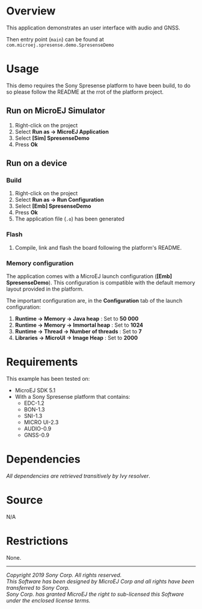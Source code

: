 # Overview

This application demonstrates an user interface with audio and GNSS. 

Then entry point (`main`) can be found at `com.microej.spresense.demo.SpresenseDemo`

# Usage

This demo requires the Sony Spresense platform to have been build, to do so please follow the README at the rrot of the platform project.

## Run on MicroEJ Simulator

1. Right-click on the project
2. Select **Run as -> MicroEJ Application**
3. Select **[Sim] SpresenseDemo**
4. Press **Ok**

## Run on a device

### Build

1. Right-click on the project
2. Select **Run as -> Run Configuration**
3. Select **[Emb] SpresenseDemo**
4. Press **Ok**
5. The application file (`.o`) has been generated

### Flash

1. Compile, link and flash the board following the platform's README.

### Memory configuration

The application comes with a MicroEJ launch configuration (**[Emb] SpresenseDemo**). This configuration is compatible with the default memory layout provided in the platform.

The important configuration are, in the **Configuration** tab of the launch configuration:
1. **Runtime -> Memory -> Java heap** : Set to **50 000**
2. **Runtime -> Memory -> Immortal heap** : Set to **1024**
3. **Runtime -> Thread -> Number of threads** : Set to **7**
4. **Libraries -> MicroUI -> Image Heap** : Set to **2000**

# Requirements

This example has been tested on:

* MicroEJ SDK 5.1
* With a Sony Spresense platform that contains:
    * EDC-1.2
    * BON-1.3
    * SNI-1.3
    * MICRO UI-2.3
    * AUDIO-0.9
    * GNSS-0.9

# Dependencies

_All dependencies are retrieved transitively by Ivy resolver_.

# Source

N/A

# Restrictions

None.

---
_Copyright 2019 Sony Corp. All rights reserved._  
_This Software has been designed by MicroEJ Corp and all rights have been transferred to Sony Corp._  
_Sony Corp. has granted MicroEJ the right to sub-licensed this Software under the enclosed license terms._  
